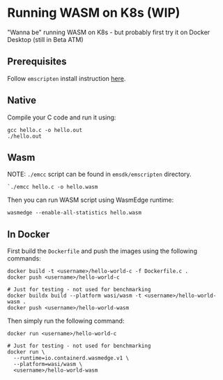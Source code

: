 # Running WASM on K8s (WIP)

"Wanna be" running WASM on K8s - but probably first try it on Docker Desktop (still in Beta ATM)

## Prerequisites

Follow `emscripten` install instruction [here](https://emscripten.org/docs/getting_started/downloads.html).

## Native

Compile your C code and run it using:
```
gcc hello.c -o hello.out
./hello.out
```

## Wasm

NOTE: `./emcc` script can be found in `emsdk/emscripten` directory.
```
`./emcc hello.c -o hello.wasm
```

Then you can run WASM script using WasmEdge runtime:
```
wasmedge --enable-all-statistics hello.wasm
```

## In Docker

First build the `Dockerfile` and push the images using the following commands:
```
docker build -t <username>/hello-world-c -f Dockerfile.c .
docker push <username>/hello-world-c

# Just for testing - not used for benchmarking
docker buildx build --platform wasi/wasm -t <username>/hello-world-wasm .
docker push <username>/hello-world-wasm
``` 

Then simply run the following command:
```
docker run <username>/hello-world-c

# Just for testing - not used for benchmarking
docker run \
  --runtime=io.containerd.wasmedge.v1 \
  --platform=wasi/wasm \
  <username>/hello-world-wasm
```
